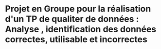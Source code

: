 # Projet en Groupe pour la réalisation d'un TP de qualiter de données : Analyse , identification des données correctes, utilisable et incorrectes 
